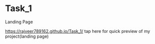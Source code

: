 # Task_1
Landing Page

https://rajveer789162.github.io/Task_1/ tap here for quick preview of my project(landing page)
